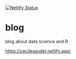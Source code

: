 [![Netlify Status](https://api.netlify.com/api/v1/badges/fc32ffa4-a176-4e4c-abe7-3c254beb8f76/deploy-status)](https://app.netlify.com/sites/cecilesauder/deploys)


# blog
blog about data science and R

https://cecilesauder.netlify.app/
